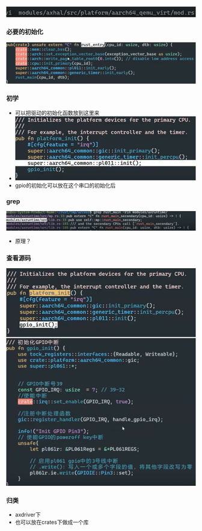![](asserts/Pasted%20image%2020250707200137.png)

### 必要的初始化
![](asserts/Pasted%20image%2020250707200201.png)
### 初学
- 可以把驱动的初始化函数放到这里来
- ![](asserts/Pasted%20image%2020250707200244.png)
- gpio的初始化可以放在这个串口的初始化后
### grep 
![](asserts/Pasted%20image%2020250707200512.png)
- 原理？

### 查看源码


![](asserts/Pasted%20image%2020250707200634.png)
![](asserts/Pasted%20image%2020250707200701.png)



### 归类
- axdriver下
- 也可以放在crates下做成一个库
